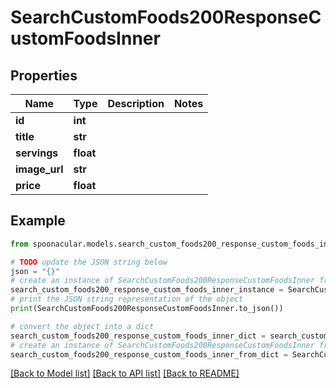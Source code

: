 # SearchCustomFoods200ResponseCustomFoodsInner


## Properties

Name | Type | Description | Notes
------------ | ------------- | ------------- | -------------
**id** | **int** |  | 
**title** | **str** |  | 
**servings** | **float** |  | 
**image_url** | **str** |  | 
**price** | **float** |  | 

## Example

```python
from spoonacular.models.search_custom_foods200_response_custom_foods_inner import SearchCustomFoods200ResponseCustomFoodsInner

# TODO update the JSON string below
json = "{}"
# create an instance of SearchCustomFoods200ResponseCustomFoodsInner from a JSON string
search_custom_foods200_response_custom_foods_inner_instance = SearchCustomFoods200ResponseCustomFoodsInner.from_json(json)
# print the JSON string representation of the object
print(SearchCustomFoods200ResponseCustomFoodsInner.to_json())

# convert the object into a dict
search_custom_foods200_response_custom_foods_inner_dict = search_custom_foods200_response_custom_foods_inner_instance.to_dict()
# create an instance of SearchCustomFoods200ResponseCustomFoodsInner from a dict
search_custom_foods200_response_custom_foods_inner_from_dict = SearchCustomFoods200ResponseCustomFoodsInner.from_dict(search_custom_foods200_response_custom_foods_inner_dict)
```
[[Back to Model list]](../README.md#documentation-for-models) [[Back to API list]](../README.md#documentation-for-api-endpoints) [[Back to README]](../README.md)


